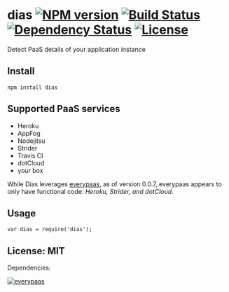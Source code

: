 # dias [![NPM version](https://badge.fury.io/js/dias.png?branch=master)](https://npmjs.org/package/dias) [![Build Status](https://travis-ci.org/angleman/dias.png?branch=master)](https://travis-ci.org/angleman/dias) [![Dependency Status](https://gemnasium.com/angleman/dias.png?branch=master)](https://gemnasium.com/angleman/dias) [![License](http://badgr.co/use/MIT.png?bg=%2343d100)](http://opensource.org/licenses/MIT)

Detect PaaS details of your application instance


## Install

```
npm install dias
```

## Supported PaaS services

- Heroku
- AppFog
- Nodejitsu
- Strider
- Travis CI
- dotCloud
- your box

While Dias leverages [everypaas](https://github.com/niallo/everypaas/), as of version 0.0.7, everypaas appears to only have functional code: *Heroku, Strider, and dotCloud*.

## Usage

```
var dias = require('dias');
```


## License: MIT

Dependencies:

[![everypaas](http://badgr.co/bsd/everypaas.png?bg=%23339e00 "everypaas@0.0.7")](https://github.com/niallo/everypaas)
